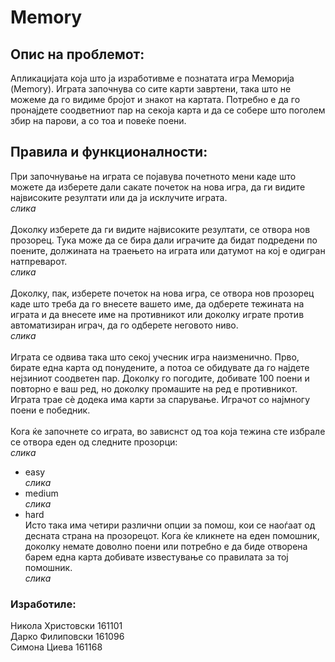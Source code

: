 # Memory

## Опис на проблемот:
Апликацијата која што ја изработивме е познатата игра Меморија (Memory). Играта започнува со сите карти завртени, така што не можеме да го видиме бројот и знакот на картата. Потребно е да го пронајдете соодветниот пар на секоја карта и да се собере што поголем збир на парови, а со тоа и повеќе поени.

## Правила и функционалности:
При започнување на играта се појавува почетното мени каде што можете да изберете дали сакате почеток на нова игра, да ги видите највисоките резултати или да ја исклучите играта. <br/>
*слика*
<br/>
<br/>
Доколку изберете да ги видите највисоките резултати, се отвора нов прозорец. Тука може да се бира дали играчите да бидат подредени по поените, должината на траењето на играта или датумот на кој е одигран натпреварот. <br/>
*слика*
<br/>
<br/>
Доколку, пак, изберете почеток на нова игра, се отвора нов прозорец каде што треба да го внесете вашето име, да одберете тежината на играта и да внесете име на противникот или доколку играте против автоматизиран играч, да го одберете неговото ниво. <br/>
*слика*
<br/>
<br/>
Играта се одвива така што секој учесник игра наизменично. Прво, бирате една карта од понудените, а потоа се обидувате да го најдете нејзиниот соодветен пар. Доколку го погодите, добивате 100 поени и повторно е ваш ред, но доколку промашите на ред е противникот. Играта трае сѐ додека има карти за спарување. Играчот со најмногу поени е победник. <br/>
<br/>
Кога ќе започнете со играта, во зависнст од тоа која тежина сте избрале се отвора еден од следните прозорци: <br/>
*слика* <br/>
- easy <br/>
*слика* <br/>
- medium <br/>
*слика* <br/>
- hard <br/>
Исто така има четири различни опции за помош, кои се наоѓаат од десната страна на прозорецот. Кога ќе кликнете на еден помошник, доколку немате доволно поени или потребно е да биде отворена барем една карта добивате известување со правилата за тој помошник.<br/>
*слика* <br/>

### Изработиле:
Никола Христовски 161101 <br/>
Дарко Филиповски 161096 <br/>
Симона Циева 161168
